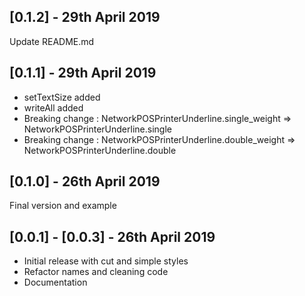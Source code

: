 ## [0.1.2] - 29th April 2019

Update README.md

## [0.1.1] - 29th April 2019

* setTextSize added
* writeAll added
* Breaking change : NetworkPOSPrinterUnderline.single_weight => NetworkPOSPrinterUnderline.single
* Breaking change : NetworkPOSPrinterUnderline.double_weight => NetworkPOSPrinterUnderline.double

## [0.1.0] - 26th April 2019

Final version and example

## [0.0.1] - [0.0.3] - 26th April 2019

* Initial release with cut and simple styles
* Refactor names and cleaning code
* Documentation
